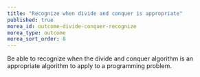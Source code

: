 ```yaml
---
title: "Recognize when divide and conquer is appropriate"
published: true
morea_id: outcome-divide-conquer-recognize
morea_type: outcome
morea_sort_order: 8
---
```


Be able to recognize when the divide and conquer algorithm is an appropriate algorithm to apply to a programming problem.
